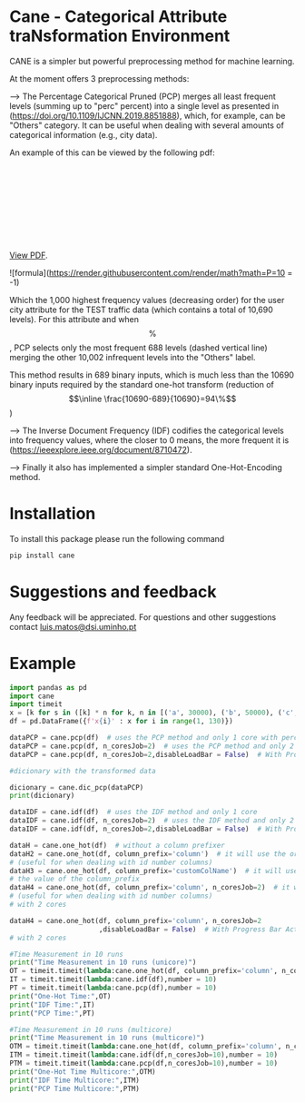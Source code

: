 # Cane - Categorical Attribute traNsformation Environment

CANE is a simpler but powerful preprocessing method for machine learning.

At the moment offers 3 preprocessing methods:

--> The Percentage Categorical Pruned (PCP) merges all least frequent levels (summing up to "perc" percent) into a single level as presented in (<https://doi.org/10.1109/IJCNN.2019.8851888>), which, for example, can be "Others" category. It can be useful when dealing with several amounts of categorical information (e.g., city data).

An example of this can be viewed by the following pdf:
<object data="https://github.com/Metalkiler/Cane-Categorical-Attribute-traNsformation-Environment/blob/master/cities.pdf" type="application/pdf" width="700px" height="700px">
    <embed src="https://github.com/Metalkiler/Cane-Categorical-Attribute-traNsformation-Environment/blob/master/cities.pdf">
        <p><a href="https://github.com/Metalkiler/Cane-Categorical-Attribute-traNsformation-Environment/blob/master/cities.pdf">View PDF</a>.</p>
    </embed>
</object>

![formula](https://render.githubusercontent.com/render/math?math=P=10 = -1)

Which the 1,000 highest frequency values (decreasing order) for the user city attribute for the TEST traffic data (which contains a total of 10,690 levels).
For this attribute and when $$\%$$, PCP selects only the most frequent 688 levels (dashed vertical line) merging the other 10,002 infrequent levels into the "Others" label.

This method results in 689 binary inputs, which is much less than the 10690 binary inputs required by the standard one-hot transform (reduction of $$\inline \frac{10690-689}{10690}=94\%$$)

--> The Inverse Document Frequency (IDF) codifies the categorical levels into frequency values, where the closer to 0 means, the more frequent it is (<https://ieeexplore.ieee.org/document/8710472>).

--> Finally it also has implemented a simpler standard One-Hot-Encoding method.

# Installation

To install this package please run the following command

``` cmd
pip install cane

```

# Suggestions and feedback

Any feedback will be appreciated.
For questions and other suggestions contact luis.matos@dsi.uminho.pt


# Example

``` python
import pandas as pd
import cane
import timeit
x = [k for s in ([k] * n for k, n in [('a', 30000), ('b', 50000), ('c', 70000), ('d', 10000), ('e', 1000)]) for k in s]
df = pd.DataFrame({f'x{i}' : x for i in range(1, 130)})

dataPCP = cane.pcp(df)  # uses the PCP method and only 1 core with perc == 0.05
dataPCP = cane.pcp(df, n_coresJob=2)  # uses the PCP method and only 2 cores
dataPCP = cane.pcp(df, n_coresJob=2,disableLoadBar = False)  # With Progress Bar

#dicionary with the transformed data

dicionary = cane.dic_pcp(dataPCP)
print(dicionary)

dataIDF = cane.idf(df)  # uses the IDF method and only 1 core
dataIDF = cane.idf(df, n_coresJob=2)  # uses the IDF method and only 2 core
dataIDF = cane.idf(df, n_coresJob=2,disableLoadBar = False)  # With Progress Bar

dataH = cane.one_hot(df)  # without a column prefixer
dataH2 = cane.one_hot(df, column_prefix='column')  # it will use the original column name prefix
# (useful for when dealing with id number columns)
dataH3 = cane.one_hot(df, column_prefix='customColName')  # it will use a custom prefix defined by
# the value of the column_prefix
dataH4 = cane.one_hot(df, column_prefix='column', n_coresJob=2)  # it will use the original column name prefix
# (useful for when dealing with id number columns)
# with 2 cores

dataH4 = cane.one_hot(df, column_prefix='column', n_coresJob=2
                      ,disableLoadBar = False)  # With Progress Bar Active!
# with 2 cores

#Time Measurement in 10 runs
print("Time Measurement in 10 runs (unicore)")
OT = timeit.timeit(lambda:cane.one_hot(df, column_prefix='column', n_coresJob=1),number = 10)
IT = timeit.timeit(lambda:cane.idf(df),number = 10)
PT = timeit.timeit(lambda:cane.pcp(df),number = 10)
print("One-Hot Time:",OT)
print("IDF Time:",IT)
print("PCP Time:",PT)

#Time Measurement in 10 runs (multicore)
print("Time Measurement in 10 runs (multicore)")
OTM = timeit.timeit(lambda:cane.one_hot(df, column_prefix='column', n_coresJob=10),number = 10)
ITM = timeit.timeit(lambda:cane.idf(df,n_coresJob=10),number = 10)
PTM = timeit.timeit(lambda:cane.pcp(df,n_coresJob=10),number = 10)
print("One-Hot Time Multicore:",OTM)
print("IDF Time Multicore:",ITM)
print("PCP Time Multicore:",PTM)


```


